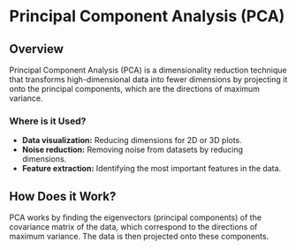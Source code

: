 # Principal Component Analysis (PCA)

## Overview
Principal Component Analysis (PCA) is a dimensionality reduction technique that transforms high-dimensional data into fewer dimensions by projecting it onto the principal components, which are the directions of maximum variance.

### Where is it Used?
- **Data visualization:** Reducing dimensions for 2D or 3D plots.
- **Noise reduction:** Removing noise from datasets by reducing dimensions.
- **Feature extraction:** Identifying the most important features in the data.

## How Does it Work?
PCA works by finding the eigenvectors (principal components) of the covariance matrix of the data, which correspond to the directions of maximum variance. The data is then projected onto these components.
